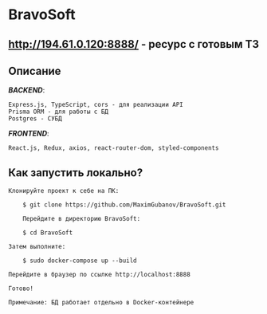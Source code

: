 # BravoSoft

## http://194.61.0.120:8888/ - ресурс с готовым ТЗ

## Описание
***BACKEND***: 


    Express.js, TypeScript, cors - для реализации API
    Prisma ORM - для работы с БД
    Postgres - СУБД


***FRONTEND***:


    React.js, Redux, axios, react-router-dom, styled-components


## Как запустить локально?

    Клонируйте проект к себе на ПК:
    
        $ git clone https://github.com/MaximGubanov/BravoSoft.git
    
        Перейдите в директорию BravoSoft:

        $ cd BravoSoft
    
    Затем выполните:
    
        $ sudo docker-compose up --build

    Перейдите в браузер по ссылке http://localhost:8888

    Готово!

    Примечание: БД работает отдельно в Docker-контейнере   